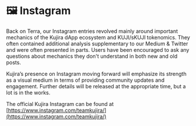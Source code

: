 # 🖼 Instagram

Back on Terra, our Instagram entries revolved mainly around important mechanics of the Kujira dApp ecosystem and KUJI/sKUJI tokenomics. They often contained additional analysis supplementary to our Medium & Twitter and were often presented in parts. Users have been encouraged to ask any questions about mechanics they don't understand in both new and old posts.

Kujira’s presence on Instagram moving forward will emphasize its strength as a visual medium in terms of providing community updates and engagement. Further details will be released at the appropriate time, but a lot is in the works.

The official Kujira Instagram can be found at [https://www.instagram.com/teamkujira/](https://www.instagram.com/teamkujira/)
